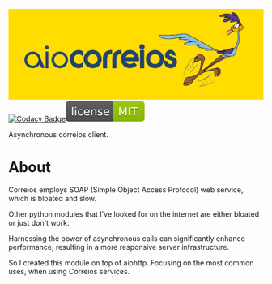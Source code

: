 ![banner](https://raw.githubusercontent.com/teixeirazeus/aio-correios/main/readme_assets/banner.png)  
[![Codacy Badge](https://app.codacy.com/project/badge/Grade/c8d74a5fd60c4eada26069109d3e6f71)](https://www.codacy.com/gh/teixeirazeus/aiocorreios/dashboard?utm_source=github.com&amp;utm_medium=referral&amp;utm_content=teixeirazeus/aiocorreios&amp;utm_campaign=Badge_Grade)[![License](https://raw.githubusercontent.com/teixeirazeus/aio-correios/main/readme_assets/mit.svg)](https://github.com/teixeirazeus/aio-correios)

Asynchronous correios client.

# About
Correios employs SOAP (Simple Object Access Protocol) web service, which is bloated and slow.

Other python modules that I've looked for on the internet are either bloated or just don't work.

Harnessing the power of asynchronous calls can significantly enhance performance, resulting in a more responsive server infrastructure.

So I created this module on top of aiohttp. Focusing on the most common uses, when using Correios services.
